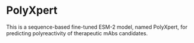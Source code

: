 # PolyXpert
This is a sequence-based fine-tuned ESM-2 model, named PolyXpert, for predicting polyreactivity of therapeutic mAbs candidates.
